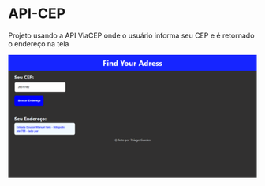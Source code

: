 # API-CEP
Projeto usando a API ViaCEP onde o usuário informa seu CEP e é retornado o endereço na tela
<p align="center"><img src="https://github.com/GuedesThi/API-CEP/blob/main/screencapture-127-0-0-1-5500-index-html-2023-11-15-21_53_18.png"></p>

